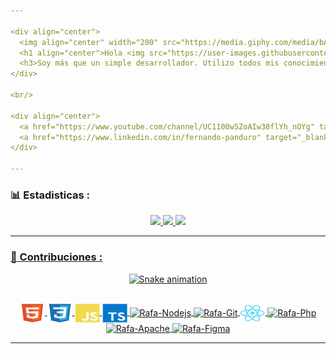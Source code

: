 ```yaml
---

<div align="center">
  <img align="center" width="200" src="https://media.giphy.com/media/bAQH7WXKqtIBrPs7sR/giphy.gif"/>
  <h1 align="center">Hola <img src="https://user-images.githubusercontent.com/39955420/147578264-bae0526c-028a-49d2-8af8-d08bb4edbd2a.gif" height="30" width="30">, soy ✨Fernando Panduro✨</h1>
  <h3>Soy más que un simple desarrollador. Utilizo todos mis conocimientos y habilidades para construir algo impresionante. ¡Echa un vistazo por aqui y descubrelo!</h3>
</div>

<br/>

<div align="center"> 
  <a href="https://www.youtube.com/channel/UC1100w5ZoAIw38flYh_nOYg" target="_blank"><img src="https://img.shields.io/badge/YouTube-FF0000?style=for-the-badge&logo=youtube&logoColor=white" target="_blank"></a>
  <a href="https://www.linkedin.com/in/fernando-panduro" target="_blank"><img src="https://img.shields.io/badge/-LinkedIn-%230077B5?style=for-the-badge&logo=linkedin&logoColor=white" target="_blank"></a>  
</div>

---
```


### 📊 Estadisticas :

<div align="center">
  <a href="https://github.com/fernandopanduro">
  <img height="180em" src="https://github-readme-stats.vercel.app/api?username=fernandopanduro&show_icons=true&theme=radical&include_all_commits=true&count_private=true"/>
  <img height="180em" src="https://github-readme-stats.vercel.app/api/top-langs/?username=fernandopanduro&layout=compact&langs_count=7&theme=radical"/>
  <img height="180em" src="http://github-readme-streak-stats.herokuapp.com?user=fernandopanduro&theme=radical&locale=es" />
  
</div>
  
---

### 🚀 Contribuciones :
  
  <div align="center">
    
  ![Snake animation](https://github.com/fernandopanduro/fernandopanduro/blob/output/github-contribution-grid-snake.svg)
    
  </div>
  
<div style="display: inline_block" align="center"><br>
  <img align="center" alt="Rafa-HTML" height="30" width="40" src="https://raw.githubusercontent.com/devicons/devicon/master/icons/html5/html5-original.svg">
  <img align="center" alt="Rafa-CSS" height="30" width="40" src="https://raw.githubusercontent.com/devicons/devicon/master/icons/css3/css3-original.svg">               
  <img align="center" alt="Rafa-Js" height="30" width="40" src="https://raw.githubusercontent.com/devicons/devicon/master/icons/javascript/javascript-plain.svg">
  <img align="center" alt="Rafa-Ts" height="30" width="40" src="https://raw.githubusercontent.com/devicons/devicon/master/icons/typescript/typescript-plain.svg">
  <img align="center" alt="Rafa-Nodejs" height="30" width="40" src="https://cdn.jsdelivr.net/gh/devicons/devicon/icons/nodejs/nodejs-original.svg" />        
  <img align="center" alt="Rafa-Git" height="30" width="40" src="https://cdn.jsdelivr.net/gh/devicons/devicon/icons/git/git-original.svg" />
  <img align="center" alt="Rafa-React" height="30" width="40" src="https://raw.githubusercontent.com/devicons/devicon/master/icons/react/react-original.svg">
  <img align="center" alt="Rafa-Php" height="30" width="40" src="https://cdn.jsdelivr.net/gh/devicons/devicon/icons/php/php-original.svg" />        
  <img align="center" alt="Rafa-Apache" height="30" width="40" src="https://cdn.jsdelivr.net/gh/devicons/devicon/icons/apache/apache-line-wordmark.svg" />
  <img align="center" alt="Rafa-Figma" height="30" width="40" src="https://cdn.jsdelivr.net/gh/devicons/devicon/icons/figma/figma-original.svg" />
</div>

---
  
